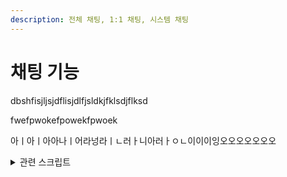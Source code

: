 ```yaml
---
description: 전체 채팅, 1:1 채팅, 시스템 채팅
---
```


# 채팅 기능

dbshfisjljsjdflisjdlfjsldkjfklsdjflksd

fwefpwokefpowekfpwoek

아ㅣ아ㅣ아아나ㅣ어라넝라ㅣㄴ러ㅏ니아러ㅏㅇㄴ이이이잉오오오오오오오

<details>

<summary>관련 스크립트</summary>

[웹소켓 : Assets\\\_DEV\Script\Framework\Manager\SocketManager.cs](../../base/manager/socketmanager.md)

채팅 UI : Assets\\\_DEV\_Private\SJE\ChatModeController.cs

채팅 기능 : Assets\\\_DEV\Script\UI\View\View\_Chat.cs

[채팅 스크롤 아이템 : Assets\\\_DEV\Script\UI\Item\Item\_Chat.cs](../../asset/ui/gpm-infinitescroll-dynamicscroll.md)

</details>
